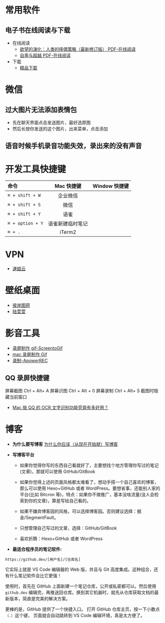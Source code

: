 # 常用软件

## 电子书在线阅读与下载

- 在线阅读
  - [欲望的演化：人类的择偶策略（最新修订版） PDF-在线阅读](http://jxz1.j9p.com/pc/ywdyh.pdf)
  - [自卑与超越 PDF-在线阅读](http://jxz1.j9p.com/pc/zbycy.pdf)
- 下载
  - [精品下载](http://www.j9p.com/down/534329.html)

# 微信

## 过大图片无法添加表情包

- 先在聊天界面点击发送图片，最好选原图
- 然后长按你发送的这个图片，出来菜单，点击添加

## 语音时候手机录音功能失效，录出来的没有声音

# 开发工具快捷键

| 命令             |    Mac 快捷键    | Window 快捷键 |
| :--------------- | :--------------: | ------------: |
| `⌘ + shift + W`  |     企业微信     |
| `⌘ + shift + S`  |       微信       |
| `⌘ + shift + Y`  |       语雀       |
| `⌘ + option + Y` | 语雀新建临时笔记 |
| `⌘ + .`          |      iTerm2      |

# VPN

- [速蛙云](https://i.ok3.icu/IHJ)

# 壁纸桌面

- [彼岸图网](https://pic.netbian.com/4kdongman/)
- [陆萱萱](https://pic.netbian.com/4kmeinv/index_15.html)

# 影音工具

- [录屏制作 gif-ScreentoGif](https://pc.qq.com/detail/13/detail_23913.html)
- [mac 录屏制作 Gif](https://www.jianshu.com/p/7a54d47b6aa0)
- [录制-ApowerREC]()

## QQ 录屏快捷键

屏幕截图 Ctrl + Alt+ A
屏幕识图 Ctrl + Alt + 0
屏幕录制 Ctrl + Alt+ S
截图时隐藏当前窗口

- [Mac 版 QQ 的 OCR 文字识别功能究竟有多好用？](https://www.jianshu.com/p/a5e30639ed39)

# 博客

- **为什么要写博客**
  [为什么你应该（从现在开始就）写博客](http://mindhacks.cn/2009/02/15/why-you-should-start-blogging-now/)

- **写博客平台**

  - 如果你觉得你写的东西自己看就好了，主要想找个地方管理你写过的笔记(文章)，那就可以使用 GitHub/GitBook
  - 如果你觉得上述的页面风格都太难看了，想动手搭一个自己喜欢的博客，那么可以使用 Hexo+GitHub 或者 WordPress。要想省事，还能别人家的平台(比如 Bitcron 等)，特点：如果你不做推广，基本没啥流量(没人会检索到你的文章)，算是写给自己看的。

  - 如果不嫌弃博客园的风格，可以选择博客园。否则建议选择：掘金/SegmentFault。
  - 只想管理自己写过的文章，选择：GitHub/GitBook
  - 喜欢折腾：Hexo+GitHub 或者 WordPress

- **最适合程序员的笔记软件:**

`https://github.dev/[用户名]/[仓库名]`

它实际上就是 VS Code 编辑器的 Web 版，并且与 Git 高度集成。这种组合，还有什么笔记软件会比它更强！

使用时，首先在 GitHub 上面新建一个笔记仓库，公开或私密都可以。然后使用 `github.dev` 编辑完，再推送回仓库。换到其它机器时，就先从仓库获取文档的最新版本，简直是完美的解决方案。

更棒的是，GitHub 提供了一个快捷入口。 打开 GitHub 仓库主页，按一下小数点`（.）`这个键， 页面就会自动跳转到 VS Code 编辑环境，真是太方便了。
